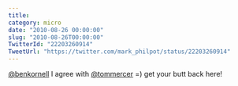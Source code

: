 ```yaml
---
title: 
category: micro
date: "2010-08-26 00:00:00"
slug: "2010-08-26T00:00:00"
TwitterId: "22203260914"
TweetUrl: "https://twitter.com/mark_philpot/status/22203260914"
---
```


[@benkornell](https://twitter.com/benkornell) I agree with
[@tommercer](https://twitter.com/tommercer) =) get your butt back here!
